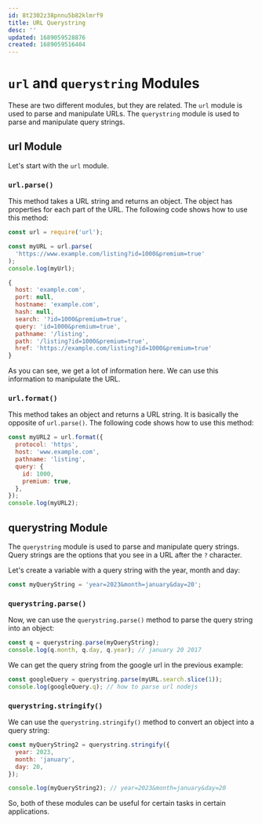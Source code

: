 ```yaml
---
id: 8t2302z38pnnu5b82klmrf9
title: URL Querystring
desc: ''
updated: 1689059528876
created: 1689059516404
---
```

# `url` and `querystring` Modules

These are two different modules, but they are related. The `url` module is used to parse and manipulate URLs. The `querystring` module is used to parse and manipulate query strings.

## url Module

Let's start with the `url` module.

### `url.parse()`

This method takes a URL string and returns an object. The object has properties for each part of the URL. The following code shows how to use this method:

```js
const url = require('url');
```

```js
const myURL = url.parse(
  'https://www.example.com/listing?id=1000&premium=true'
);
console.log(myUrl);
```

```js
{
  host: 'example.com',
  port: null,
  hostname: 'example.com',
  hash: null,
  search: '?id=1000&premium=true',
  query: 'id=1000&premium=true',
  pathname: '/listing',
  path: '/listing?id=1000&premium=true',
  href: 'https://example.com/listing?id=1000&premium=true'
}
```

As you can see, we get a lot of information here. We can use this information to manipulate the URL.

### `url.format()`

This method takes an object and returns a URL string. It is basically the opposite of `url.parse()`. The following code shows how to use this method:

```js
const myURL2 = url.format({
  protocol: 'https',
  host: 'www.example.com',
  pathname: 'listing',
  query: {
    id: 1000,
    premium: true,
  },
});
console.log(myURL2); 
```

## querystring Module

The `querystring` module is used to parse and manipulate query strings. Query strings are the options that you see in a URL after the `?` character.

Let's create a variable with a query string with the year, month and day:

```js
const myQueryString = 'year=2023&month=january&day=20';
```

### `querystring.parse()`

Now, we can use the `querystring.parse()` method to parse the query string into an object:

```js
const q = querystring.parse(myQueryString);
console.log(q.month, q.day, q.year); // january 20 2017
```

We can get the query string from the google url in the previous example:

```js
const googleQuery = querystring.parse(myURL.search.slice(1));
console.log(googleQuery.q); // how to parse url nodejs
```

### `querystring.stringify()`

We can use the `querystring.stringify()` method to convert an object into a query string:

```js
const myQueryString2 = querystring.stringify({
  year: 2023,
  month: 'january',
  day: 20,
});

console.log(myQueryString2); // year=2023&month=january&day=20
```

So, both of these modules can be useful for certain tasks in certain applications.
